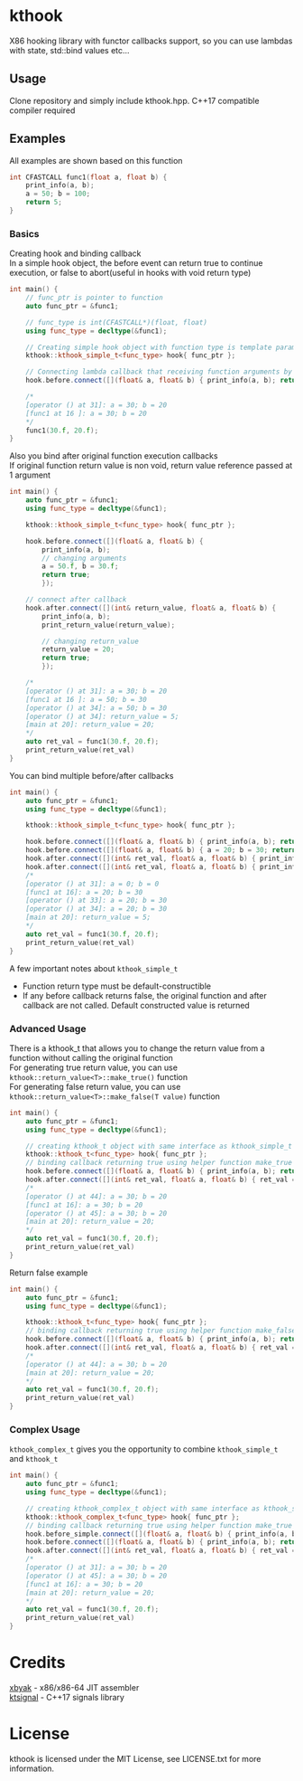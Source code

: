 # kthook

X86 hooking library with functor callbacks support, so you can use lambdas with state, std::bind values etc...

## Usage

Clone repository and simply include kthook.hpp. C++17 compatible compiler required

## Examples

All examples are shown based on this function

```cpp
int CFASTCALL func1(float a, float b) {
    print_info(a, b);
    a = 50; b = 100;
    return 5;
}
```

### Basics

Creating hook and binding callback \
In a simple hook object, the before event can return true to continue execution, or false to abort(useful in hooks with void return type)

```cpp
int main() {
    // func_ptr is pointer to function
    auto func_ptr = &func1;

    // func_type is int(CFASTCALL*)(float, float)
    using func_type = decltype(&func1);

    // Creating simple hook object with function type is template parameter and function pointer in constructor
    kthook::kthook_simple_t<func_type> hook{ func_ptr };

    // Connecting lambda callback that receiving function arguments by references
    hook.before.connect([](float& a, float& b) { print_info(a, b); return true; });

    /*
    [operator () at 31]: a = 30; b = 20
    [func1 at 16 ]: a = 30; b = 20
    */
    func1(30.f, 20.f);
}
```

Also you bind after original function execution callbacks \
If original function return value is non void, return value reference passed at 1 argument

```cpp
int main() {
    auto func_ptr = &func1;
    using func_type = decltype(&func1);

    kthook::kthook_simple_t<func_type> hook{ func_ptr };

    hook.before.connect([](float& a, float& b) { 
        print_info(a, b);
        // changing arguments
        a = 50.f, b = 30.f; 
        return true;
        });

    // connect after callback
    hook.after.connect([](int& return_value, float& a, float& b) {
        print_info(a, b);
        print_return_value(return_value);

        // changing return_value
        return_value = 20;
        return true;
        });

    /*
    [operator () at 31]: a = 30; b = 20
    [func1 at 16 ]: a = 50; b = 30
    [operator () at 34]: a = 50; b = 30
    [operator () at 34]: return_value = 5;
    [main at 20]: return_value = 20;
    */
    auto ret_val = func1(30.f, 20.f);
    print_return_value(ret_val)
}
```

You can bind multiple before/after callbacks

```cpp
int main() {
    auto func_ptr = &func1;
    using func_type = decltype(&func1);

    kthook::kthook_simple_t<func_type> hook{ func_ptr };

    hook.before.connect([](float& a, float& b) { print_info(a, b); return true; });
    hook.before.connect([](float& a, float& b) { a = 20; b = 30; return true; });
    hook.after.connect([](int& ret_val, float& a, float& b) { print_info(a, b); });
    hook.after.connect([](int& ret_val, float& a, float& b) { print_info(a, b); });
    /*
    [operator () at 31]: a = 0; b = 0
    [func1 at 16]: a = 20; b = 30
    [operator () at 33]: a = 20; b = 30
    [operator () at 34]: a = 20; b = 30
    [main at 20]: return_value = 5;
    */
    auto ret_val = func1(30.f, 20.f);
    print_return_value(ret_val)
}
```

A few important notes about `kthook_simple_t`
- Function return type must be default-constructible
- If any before callback returns false, the original function and after callback are not called. Default constructed value is returned

### Advanced Usage

There is a kthook_t that allows you to change the return value from a function without calling the original function \
For generating true return value, you can use `kthook::return_value<T>::make_true()` function \
For generating false return value, you can use `kthook::return_value<T>::make_false(T value)` function

```cpp
int main() {
    auto func_ptr = &func1;
    using func_type = decltype(&func1);

    // creating kthook_t object with same interface as kthook_simple_t
    kthook::kthook_t<func_type> hook{ func_ptr };
    // binding callback returning true using helper function make_true
    hook.before.connect([](float& a, float& b) { print_info(a, b); return kthook::return_value<int>::make_true(); });
    hook.after.connect([](int& ret_val, float& a, float& b) { ret_val = 20; print_info(a, b); });
    /*
    [operator () at 44]: a = 30; b = 20
    [func1 at 16]: a = 30; b = 20
    [operator () at 45]: a = 30; b = 20
    [main at 20]: return_value = 20;
    */
    auto ret_val = func1(30.f, 20.f);
    print_return_value(ret_val)
}
```

Return false example

```cpp
int main() {
    auto func_ptr = &func1;
    using func_type = decltype(&func1);

    kthook::kthook_t<func_type> hook{ func_ptr };
    // binding callback returning true using helper function make_false
    hook.before.connect([](float& a, float& b) { print_info(a, b); return kthook::return_value<int>::make_false(20); });
    hook.after.connect([](int& ret_val, float& a, float& b) { ret_val = 20; print_info(a, b); });
    /*
    [operator () at 44]: a = 30; b = 20
    [main at 20]: return_value = 20;
    */
    auto ret_val = func1(30.f, 20.f);
    print_return_value(ret_val)
}
```

### Complex Usage

`kthook_complex_t` gives you the opportunity to combine `kthook_simple_t` and `kthook_t`

```cpp
int main() {
    auto func_ptr = &func1;
    using func_type = decltype(&func1);

    // creating kthook_complex_t object with same interface as kthook_simple_t
    kthook::kthook_complex_t<func_type> hook{ func_ptr };
    // binding callback returning true using helper function make_true
    hook.before_simple.connect([](float& a, float& b) { print_info(a, b); return true; });
    hook.before.connect([](float& a, float& b) { print_info(a, b); return kthook::return_value<int>::make_true(); });
    hook.after.connect([](int& ret_val, float& a, float& b) { ret_val = 20; print_info(a, b); });
    /*
    [operator () at 31]: a = 30; b = 20
    [operator () at 45]: a = 30; b = 20
    [func1 at 16]: a = 30; b = 20
    [main at 20]: return_value = 20;
    */
    auto ret_val = func1(30.f, 20.f);
    print_return_value(ret_val)
}
```

# Credits

[xbyak](https://github.com/herumi/xbyak) - x86/x86-64 JIT assembler \
[ktsignal](https://github.com/KiN4StAt/ktsignal) - C++17 signals library
# License

kthook is licensed under the MIT License, see LICENSE.txt for more information.